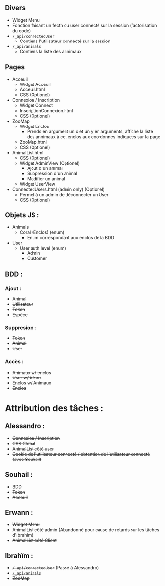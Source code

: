 ## Divers
 * Widget Menu
 * Fonction faisant un fecth du user connecté sur la session (factorisation du code)
 * `/_api/connectedUser`
   * Contiens l'utilisateur connecté sur la session
 * `/_api/animals`
   * Contiens la liste des annimaux

## Pages
 * Acceuil
   * Widget Acceuil
   * Acceuil.html
   * CSS (Optionel)
 * Connexion / Inscription
   * Widget Connect
   * InscriptionConnexion.html
   * CSS (Optionel)
 * ZooMap
   * Widget Enclos
     * Prends en argument un x et un y en arguments, affiche la liste des annimaux à cet enclos aux coordonnes indiquees sur la page
   * ZooMap.html
   * CSS (Optionel)
 * AnimalList.html
   * CSS (Optionel)
   * Widget AdminView (Optionel)
     * Ajout d'un animal
     * Suppression d'un animal
     * Modifier un animal
   * Widget UserView
 * ConnectedUsers.html (admin only) (Optionel)
   * Permet à un admin de déconnecter un User
   * CSS (Optionel)

## Objets JS :
 * Animals
   * Coral (Enclos) (enum)
     * Enum correspondant aux enclos de la BDD
 * User
   * User auth level (enum)
     * Admin
     * Customer

## BDD :
 ### Ajout :
   * ~~Animal~~
   * ~~Utilisateur~~
   * ~~Token~~
   * ~~Espèce~~
 ### Suppresion :
   * ~~Token~~
   * ~~Animal~~
   * ~~User~~
 ### Accès :
   * ~~Animaux w/ enclos~~
   * ~~User w/ token~~
   * ~~Enclos w/ Animaux~~
   * ~~Enclos~~


# Attribution des tâches :
  ## Alessandro :
   * ~~Connexion / Inscription~~
   * ~~CSS Global~~
   * ~~AnimalList côté user~~
   * ~~Cookie de l'utilisateur connecté / obtention de l'utilisateur connecté (avec Souhail)~~
  ## Souhail :
   * ~~BDD~~
   * ~~Token~~
   * ~~Acceuil~~
  ## Erwann :
   * ~~Widget Menu~~
   * ~~AnimalList côté admin~~ (Abandonné pour cause de retards sur les tâches d'Ibrahim)
   * ~~AnimalList côté Client~~
  ## Ibrahïm :
   * ~~`/_api/connectedUser`~~ (Passé à Alessandro)
   * ~~`/_api/animals`~~
   * ~~ZooMap~~
